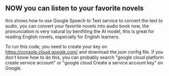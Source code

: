 ## NOW you can listen to your favorite novels
this shows how to use Google Speech to Text service to convert the text to audio, you can convert your favorite novels into audio book now, the pronunciation is very natural by benifiting the AI model, this is great for reading English novels, especially for English learners.

To run this code, you need to create your key on https://console.cloud.google.com/ and download the json config file. If you don't know how to do this, you can probably search "google cloud platform create service account" or "google cloud Create a service account key" on Google.
